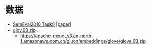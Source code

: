 
# 数据

- [SemEval2010 Task8](https://drive.google.com/file/d/0B_jQiLugGTAkMDQ5ZjZiMTUtMzQ1Yy00YWNmLWJlZDYtOWY1ZDMwY2U4YjFk/view?sort=name&layout=list&num=50) [[paper](https://www.aclweb.org/anthology/S10-1006.pdf)]
- [glov.6B.zip](https://nlp.stanford.edu/projects/glove/)：
  - https://apache-mxnet.s3.cn-north-1.amazonaws.com.cn/gluon/embeddings/glove/glove.6B.zip